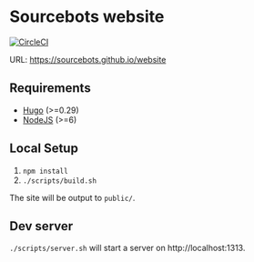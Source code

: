 # Sourcebots website

[![CircleCI](https://circleci.com/gh/sourcebots/website.svg?style=svg)](https://circleci.com/gh/sourcebots/website)

URL: https://sourcebots.github.io/website

## Requirements
- [Hugo](https://gohugo.io) (>=0.29)
- [NodeJS](https://nodejs.org/) (>=6)

## Local Setup
1. `npm install`
2. `./scripts/build.sh`

The site will be output to `public/`.

## Dev server
`./scripts/server.sh` will start a server on http://localhost:1313.

